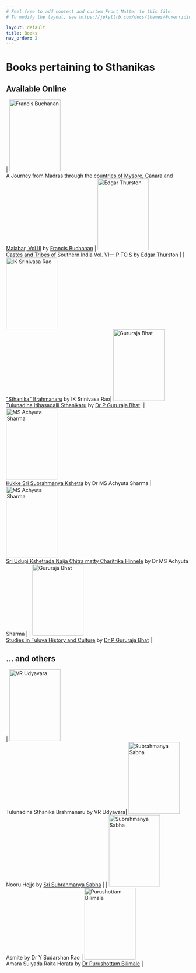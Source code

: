 ```yaml
---
# Feel free to add content and custom Front Matter to this file.
# To modify the layout, see https://jekyllrb.com/docs/themes/#overriding-theme-defaults

layout: default
title: Books
nav_order: 2
---
```


# Books pertaining to Sthanikas

## Available Online

| <img src="https://shreyaskolpe.com/data/images/buchanan.png" alt="Francis Buchanan" style="height: 14em; width:10em;"/> <br/>[A Journey from Madras through the countries of Mysore, Canara and Malabar, Vol III](https://archive.org/details/journeyfrommadra03hami/mode/2up) by [Francis Buchanan](https://en.wikipedia.org/wiki/Francis_Buchanan-Hamilton) | <img src="https://shreyaskolpe.com/data/images/thurston.png" alt="Edgar Thurston" style="height: 14em; width:10em;"/> <br/> [Castes and Tribes of Southern India Vol. VI— P TO S](https://archive.org/details/in.ernet.dli.2015.50279/mode/2up) by [Edgar Thurston](https://en.wikipedia.org/wiki/Edgar_Thurston) |
| <img src="https://shreyaskolpe.com/data/images/iksrinivasrao.png" alt="IK Srinivasa Rao" style="height: 14em; width:10em;"/> <br/>["Sthanika" Brahmanaru](https://archive.org/details/HistoryOfSthanikaBrahmins_201501) by IK Srinivasa Rao| <img src="https://shreyaskolpe.com/data/images/bhat1.png" alt="Gururaja Bhat" style="height: 14em; width:10em;"/> <br/> [Tulunadina Itihasadalli Sthanikaru](https://archive.org/details/TulunadinaItihasadalliSthanikaBrahmanaru_201501) by [Dr P Gururaja Bhat](https://en.wikipedia.org/wiki/P._Gururaja_Bhat)|
| <img src="https://shreyaskolpe.com/data/images/msasharma1.png" alt="MS Achyuta Sharma" style="height: 14em; width:10em;"/> <br/>[Kukke Sri Subrahmanya Kshetra](https://archive.org/details/KukkeSriSubrahmanyaKshetra) by Dr MS Achyuta Sharma | <img src="https://shreyaskolpe.com/data/images/msasharma2.png" alt="MS Achyuta Sharma" style="height: 14em; width:10em;"/> <br/> [Sri Udupi Kshetrada Naija Chitra matty Charitrika Hinnele](https://archive.org/details/UdupiKshetradaNaijaMattuCharitrikaHinnele_201602) by Dr MS Achyuta Sharma |
| <img src="https://images-na.ssl-images-amazon.com/images/I/51c5eqqTqoL._SX355_BO1,204,203,200_.jpg" alt="Gururaja Bhat" style="height: 14em; width:10em;"/> <br/> [Studies in Tuluva History and Culture](https://archive.org/details/in.ernet.dli.2015.129914/mode/2up) by [Dr P Gururaja Bhat](https://en.wikipedia.org/wiki/P._Gururaja_Bhat) |

## ... and others

| <img src="https://shreyaskolpe.com/data/images/vr_udyavara.jpeg" alt="VR Udyavara" style="height: 14em; width:10em;"/> <br/>Tulunadina Sthanika Brahmanaru by VR Udyavara|  <img src="https://shreyaskolpe.com/data/images/subrahmanya_sabha.jpeg" alt="Subrahmanya Sabha" style="height: 14em; width:10em;"/> <br/>Nooru Hejje by [Sri Subrahmanya Sabha](https://subramanyasabha.com/) | 
| <img src="https://shreyaskolpe.com/data/images/asmite.jpeg" alt="Subrahmanya Sabha" style="height: 14em; width:10em;"/> <br/>Asmite by Dr Y Sudarshan Rao |  <img src="https://shreyaskolpe.com/data/images/AmaraSulyaRaitaHorata.jpg" alt="Purushottam Bilimale" style="height: 14em; width:10em;"/> <br/>Amara Sulyada Raita Horata by [Dr Purushottam Bilimale](https://kn.wikipedia.org/wiki/%E0%B2%AA%E0%B3%81%E0%B2%B0%E0%B3%81%E0%B2%B7%E0%B3%8B%E0%B2%A4%E0%B3%8D%E0%B2%A4%E0%B2%AE_%E0%B2%AC%E0%B2%BF%E0%B2%B3%E0%B2%BF%E0%B2%AE%E0%B2%B2%E0%B3%86) |
